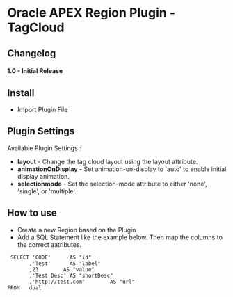 # Oracle APEX Region Plugin - TagCloud

## Changelog

#### 1.0 - Initial Release


## Install
- Import Plugin File

## Plugin Settings

Available Plugin Settings :
- **layout** - Change the tag cloud layout using the layout attribute. 
- **animationOnDisplay** - Set animation-on-display to 'auto' to enable initial display animation.
- **selectionmode** - Set the selection-mode attribute to either 'none', 'single', or 'multiple'.

## How to use
- Create a new Region based on the Plugin
- Add a SQL Statement like the example below. Then map the columns to the correct aatributes.
```
 SELECT 'CODE'      AS "id"
       ,'Test'      AS "label"
       ,23        AS "value"
       ,'Test Desc' AS "shortDesc"
       ,'http://test.com'        AS "url"
FROM   dual
```